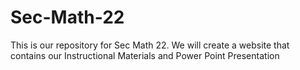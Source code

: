 # Sec-Math-22

This is our repository for Sec Math 22. We will create a website that contains our Instructional Materials and Power Point Presentation 
